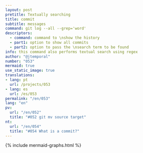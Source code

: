 ```yaml
---
layout: post
pretitle: Textually searching
title: commit
subtitle: messages
command: git log --all --grep='word'
descriptors:
  - command: command to \nshow the history
  - part1: option to show all commits
  - part2: option to pass the \nsearch term to be found
info: this command also performs textual search using regex
author: "@jtemporal"
number: "053"
mermaid: true
use_static_image: true
translations:
- lang: pt
  url: /projects/053
- lang: es
  url: /es/053
permalink: "/en/053"
lang: "en"
pv: 
  url: "/en/052"
  title: "#052 git mv source target"
nt:
  url: "/en/054"
  title: "#054 What is a commit?"
---
```


{% include mermaid-graphs.html %}
